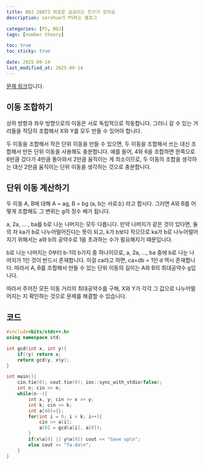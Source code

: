 ```yaml
---
title: BOJ 26073 외로운 곰곰이는 친구가 있어요
description: sorohue가 PS하는 블로그

categories: [PS, BOJ]
tags: [number theory]

toc: true
toc_sticky: true

date: 2025-09-14
last_modified_at: 2025-09-14
---
```


[문제 링크](https://boj.kr/26073)입니다.

## 이동 조합하기

상하 방향과 좌우 방향으로의 이동은 서로 독립적으로 작동합니다. 그러니 갈 수 있는 거리들을 적당히 조합해서 X와 Y를 모두 만들 수 있어야 합니다.

두 이동을 조합해서 작은 단위 이동을 만들 수 있으면, 두 이동을 조합해서 쓰는 대신 조합해서 만든 단위 이동을 사용해도 충분합니다. 예를 들어, 4와 6을 조합하면 한쪽으로 6만큼 갔다가 4만큼 돌아와서 2만큼 움직이는 게 최소이므로, 두 이동의 조합을 생각하는 대신 2만큼 움직이는 단위 이동을 생각하는 것으로 충분합니다.

## 단위 이동 계산하기

두 이동 A, B에 대해 A = ag, B = bg (a, b는 서로소) 라고 합시다. 그러면 A와 B를 어떻게 조합해도 그 변위는 g의 정수 배가 됩니다.

a, 2a, … , ba를 b로 나눈 나머지는 모두 다릅니다. 만약 나머지가 같은 것이 있다면, 둘의 차 ka가 b로 나누어떨어진다는 뜻이 되고, k가 b보다 작으므로 ka가 b로 나누어떨어지기 위해서는 a와 b의 공약수로 1을 초과하는 수가 필요해지기 때문입니다.

b로 나눈 나머지는 0부터 b-1의 b가지 중 하나이므로, a, 2a, …, ba 중에 b로 나눈 나머지가 1인 것이 반드시 존재합니다. 이걸 ca라고 하면, ca+db = 1인 d 역시 존재합니다. 따라서 A, B를 조합해서 만들 수 있는 단위 이동의 길이는 A와 B의 최대공약수 g입니다.

따라서 주어진 모든 이동 거리의 최대공약수를 구해, X와 Y가 각각 그 값으로 나누어떨어지는 지 확인하는 것으로 문제를 해결할 수 있습니다.

## 코드

```cpp
#include<bits/stdc++.h>
using namespace std;

int gcd(int x, int y){
    if(!y) return x;
    return gcd(y, x%y);
}

int main(){
    cin.tie(0); cout.tie(0); ios::sync_with_stdio(false);
    int n; cin >> n;
    while(n--){
        int x, y; cin >> x >> y;
        int k; cin >> k;
        int a[40]={};
        for(int i = 0; i < k; i++){
            cin >> a[i];
            a[0] = gcd(a[i], a[0]);
        }
        if(x%a[0] || y%a[0]) cout << "Gave up\n";
        else cout << "Ta-da\n";
    }
}
```
